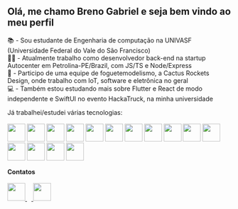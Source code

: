 ## Olá, me chamo Breno Gabriel e seja bem vindo ao meu perfil

📚 - Sou estudante de Engenharia de computação na UNIVASF (Universidade Federal do Vale do São Francisco)<br>
👨‍💻 - Atualmente trabalho como desenvolvedor back-end na startup Autocenter em Petrolina-PE/Brazil, com JS/TS e Node/Express<br>
🚀 - Participo de uma equipe de foguetemodelismo, a Cactus Rockets Design, onde trabalho com IoT, software e eletrônica no geral<br>
💻 - Também estou estudando mais sobre Flutter e React de modo independente e SwiftUI no evento HackaTruck, na minha universidade<br>

Já trabalhei/estudei várias tecnologias:<br><br>
<img src="https://img.shields.io/badge/JavaScript-323330?style=for-the-badge&logo=javascript&logoColor=F7DF1E" height=40>
<img src="https://img.shields.io/badge/TypeScript-007ACC?style=for-the-badge&logo=typescript&logoColor=white" height=40>
<img src="https://img.shields.io/badge/React-20232A?style=for-the-badge&logo=react&logoColor=61DAFB" height=40>
<img src="https://img.shields.io/badge/Node%20js-339933?style=for-the-badge&logo=nodedotjs&logoColor=white" height=40>
<img src="https://img.shields.io/badge/Express%20js-000000?style=for-the-badge&logo=express&logoColor=white" height=40>
<img src="https://img.shields.io/badge/Python-FFD43B?style=for-the-badge&logo=python&logoColor=blue" height=40>
<img src="https://img.shields.io/badge/Django-092E20?style=for-the-badge&logo=django&logoColor=green" height=40>
<img src="https://img.shields.io/badge/Dart-0175C2?style=for-the-badge&logo=dart&logoColor=white" height=40>
<img src="https://img.shields.io/badge/Flutter-02569B?style=for-the-badge&logo=flutter&logoColor=white" height=40>
<img src="https://img.shields.io/badge/c-%2300599C.svg?style=for-the-badge&logo=c&logoColor=white" height=40>
<img src="https://img.shields.io/badge/c++-%2300599C.svg?style=for-the-badge&logo=c%2B%2B&logoColor=white" height=40>
<img src="https://img.shields.io/badge/Arduino_IDE-00979D?style=for-the-badge&logo=arduino&logoColor=white" height=40>
<img src="https://img.shields.io/badge/PostgreSQL-316192?style=for-the-badge&logo=postgresql&logoColor=white" height=40>
<img src="https://img.shields.io/badge/Adobe%20Illustrator-FF9A00?style=for-the-badge&logo=adobe%20illustrator&logoColor=white" height=40>
<img src="https://img.shields.io/badge/Figma-F24E1E?style=for-the-badge&logo=figma&logoColor=white" height=40>

<strong>Contatos</strong>
<br><br>
<a href="https://instagram.com/_bgab?igshid=ZDdkNTZiNTM=">
<img src="https://github.com/user-attachments/assets/fef5a174-8958-4400-8293-e85e8acfbdf7" height=40>
<img width=10>
<a href="https://www.linkedin.com/in/breno-gabriel-de-souza-coelho-b43565208/">
<img src="https://github.com/user-attachments/assets/811e0c66-82fb-4de5-b213-c0b4fa3bb5d9" height=40>

